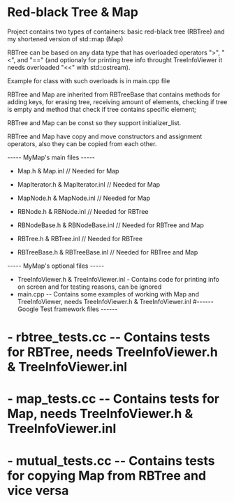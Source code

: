 # Red-black Tree & Map

Project contains two types of containers: basic red-black tree (RBTree) and my shortened version of std::map (Map)

RBTree can be based on any data type that has overloaded operators ">", "<", and "==" (and optionaly  for printing tree info throught TreeInfoViewer it needs overloaded "<<" with std::ostream).

Example for class with such overloads is in main.cpp file

RBTree and Map are inherited from RBTreeBase that contains methods for adding keys, for erasing tree, receiving amount of elements, checking if tree is empty and method that check if tree contains specific element;

RBTree and Map can be const so they support initializer_list.

RBTree and Map have copy and move constructors and assignment operators, also they can be copied from each other. 

----- MyMap's main files -----

- Map.h & Map.inl // Needed for Map

- MapIterator.h & MapIterator.inl // Needed for Map

- MapNode.h & MapNode.inl // Needed for Map

- RBNode.h & RBNode.inl // Needed for RBTree

- RBNodeBase.h & RBNodeBase.inl // Needed for RBTree and Map

- RBTree.h & RBTree.inl // Needed for RBTree

- RBTreeBase.h & RBTreeBase.inl  // Needed for RBTree and Map

----- MyMap's optional files -----

- TreeInfoViewer.h & TreeInfoViewer.inl - Contains code for printing info on screen and for testing reasons, can be ignored
- main.cpp -- Contains some examples of working with Map and TreeInfoViewer, needs TreeInfoViewer.h & TreeInfoViewer.inl
#------ Google Test framework files ------
# - rbtree_tests.cc -- Contains tests for RBTree, needs TreeInfoViewer.h & TreeInfoViewer.inl
# - map_tests.cc -- Contains tests for Map, needs TreeInfoViewer.h & TreeInfoViewer.inl
# - mutual_tests.cc -- Contains tests for copying Map from RBTree and vice versa